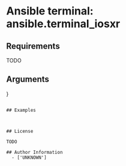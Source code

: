 # Ansible terminal: ansible.terminal_iosxr





## Requirements

TODO

## Arguments

}
```

## Examples



## License

TODO

## Author Information
  - ['UNKNOWN']

